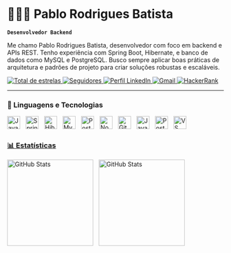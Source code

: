 # 👩🏻‍💻 Pablo Rodrigues Batista

**`Desenvolvedor Backend`**

Me chamo Pablo Rodrigues Batista, desenvolvedor com foco em backend e APIs REST. Tenho experiência com Spring Boot, Hibernate, e banco de dados como MySQL e PostgreSQL. Busco sempre aplicar boas práticas de arquitetura e padrões de projeto para criar soluções robustas e escaláveis.

<p align="left">
    <a href="https://github.com/pablorodriguesb/">
        <img 
            alt="Total de estrelas" 
            title="Total de estrelas GitHub" 
            src="https://custom-icon-badges.demolab.com/github/stars/pablorodriguesb?color=55960c&style=for-the-badge&labelColor=488207&logo=star&label=estrelas"
        />
    </a>
    <a href="https://github.com/pablorodriguesb/">
        <img 
            alt="Seguidores" 
            title="Me siga no GitHub" 
            src="https://custom-icon-badges.demolab.com/github/followers/pablorodriguesb?color=236ad3&labelColor=1155ba&style=for-the-badge&logo=github&label=Seguidores&logoColor=white"
        />
    </a>
    <a href="https://www.linkedin.com/in/pablorodriguesb">
        <img 
            alt="Perfil LinkedIn" 
            title="Meu perfil no LinkedIn" 
            src="https://img.shields.io/badge/LinkedIn-0077B5?style=for-the-badge&logo=linkedin&logoColor=white"
        />
    </a>
    <a href="mailto:pablo.rodriguesbat@hotmail.com">
        <img 
            alt="Gmail" 
            title="Entre em contato por e-mail" 
            src="https://img.shields.io/badge/Email-D14836?style=for-the-badge&logo=gmail&logoColor=white"
        />
    </a>
 <a href="https://www.hackerrank.com/pablobigroom" target="_blank">
    <img 
        alt="HackerRank" 
        title="Visite meu perfil HackerRank" 
        src="https://img.shields.io/badge/HackerRank-2EC866?style=for-the-badge&logo=hackerrank&logoColor=white"
    />
</a>


</p>


---

### 🤖 Linguagens e Tecnologias

<img 
    align="left" 
    alt="Java"
    title="Java" 
    width="30px" 
    style="padding-right: 10px;" 
    src="https://cdn.jsdelivr.net/gh/devicons/devicon@latest/icons/java/java-original.svg" 
/>
<img 
    align="left" 
    alt="Spring Boot" 
    title="Spring Boot"
    width="30px" 
    style="padding-right: 10px;" 
    src="https://cdn.jsdelivr.net/gh/devicons/devicon@latest/icons/spring/spring-original.svg" 
/>
<img 
    align="left" 
    alt="Hibernate" 
    title="Hibernate"
    width="30px" 
    style="padding-right: 10px;" 
    src="https://cdn.jsdelivr.net/gh/devicons/devicon@latest/icons/hibernate/hibernate-original.svg" 
/>
<img 
    align="left" 
    alt="MySQL" 
    title="MySQL"
    width="30px" 
    style="padding-right: 10px;" 
    src="https://cdn.jsdelivr.net/gh/devicons/devicon@latest/icons/mysql/mysql-original.svg" 
/>
<img 
    align="left" 
    alt="PostgreSQL" 
    title="PostgreSQL"
    width="30px" 
    style="padding-right: 10px;" 
    src="https://cdn.jsdelivr.net/gh/devicons/devicon@latest/icons/postgresql/postgresql-original.svg" 
/>
<img 
    align="left" 
    alt="Node.js"
    title="Node.js" 
    width="30px" 
    style="padding-right: 10px;" 
    src="https://cdn.jsdelivr.net/gh/devicons/devicon@latest/icons/nodejs/nodejs-original.svg" 
/>
<img 
    align="left" 
    alt="Git" 
    title="Git"
    width="30px" 
    style="padding-right: 10px;" 
    src="https://cdn.jsdelivr.net/gh/devicons/devicon@latest/icons/git/git-original.svg" 
/>
<img 
    align="left" 
    alt="JavaScript" 
    title="JavaScript"
    width="30px" 
    style="padding-right: 10px;" 
    src="https://cdn.jsdelivr.net/gh/devicons/devicon@latest/icons/javascript/javascript-original.svg" 
/>

<img 
    align="left" 
    alt="Postman" 
    title="Postman"
    width="30px" 
    style="padding-right: 10px;" 
    src="https://cdn.jsdelivr.net/gh/devicons/devicon@latest/icons/postman/postman-original.svg" 
/>
<a href="https://www.hackerrank.com/profile/pablobigroom">
<img 
    align="left" 
    alt="VS Code"
    title="VS Code" 
    width="30px" 
    style="padding-right: 10px;" 
 src="https://cdn.jsdelivr.net/gh/devicons/devicon@latest/icons/visualstudio/visualstudio-plain.svg" 
/>
<br/>
<br/>


### 📊 Estatísticas

<p>
  <img 
    align="left" 
    alt="GitHub Stats" 
    height="200" 
    style="padding-right: 10px;" 
    src="https://github-readme-stats.vercel.app/api?username=pablorodriguesb&show_icons=true&theme=tokyonight&include_all_commits=true&locale=pt-br&cache_seconds=3600" 
  />

  <img 
    align="left" 
    alt="GitHub Stats" 
    height="200" 
    src="https://github-readme-stats.vercel.app/api/top-langs/?username=pablorodriguesb&theme=tokyonight&layout=compact&custom_title=Tecnologias&langs_count=9&cache_seconds=3600" 
  />
</p>
